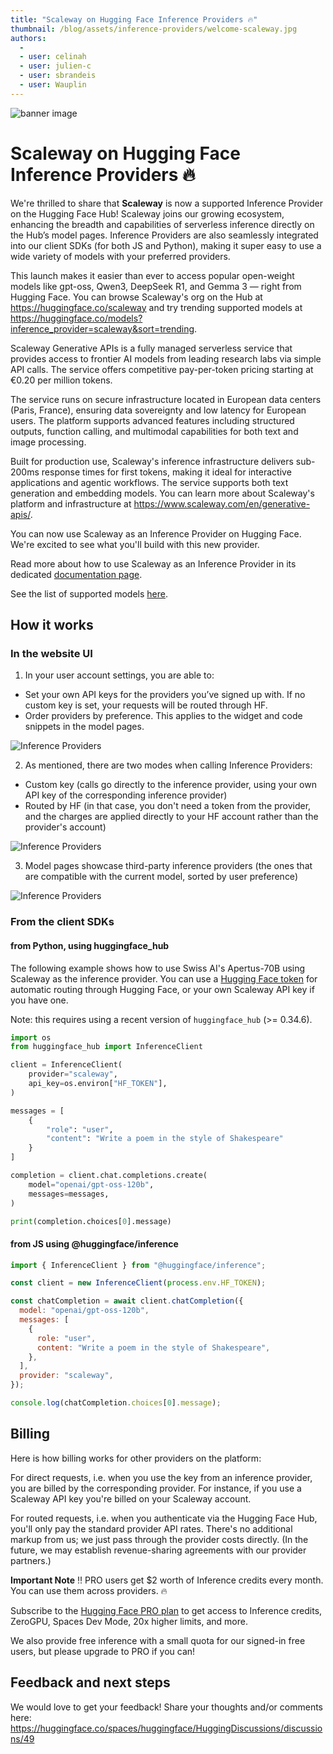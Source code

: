 ```yaml
---
title: "Scaleway on Hugging Face Inference Providers 🔥"
thumbnail: /blog/assets/inference-providers/welcome-scaleway.jpg
authors:
  - 
  - user: celinah
  - user: julien-c
  - user: sbrandeis
  - user: Wauplin
---
```


![banner image](https://huggingface.co/blog/assets/inference-providers/welcome-scaleway.jpg)

# Scaleway on Hugging Face Inference Providers 🔥

We're thrilled to share that **Scaleway** is now a supported Inference Provider on the Hugging Face Hub!
Scaleway joins our growing ecosystem, enhancing the breadth and capabilities of serverless inference directly on the Hub’s model pages. Inference Providers are also seamlessly integrated into our client SDKs (for both JS and Python), making it super easy to use a wide variety of models with your preferred providers.

This launch makes it easier than ever to access popular open-weight models like gpt-oss, Qwen3, DeepSeek R1, and Gemma 3 — right from Hugging Face. You can browse Scaleway's org on the Hub at https://huggingface.co/scaleway and try trending supported models at https://huggingface.co/models?inference_provider=scaleway&sort=trending.

Scaleway Generative APIs is a fully managed serverless service that provides access to frontier AI models from leading research labs via simple API calls. The service offers competitive pay-per-token pricing starting at €0.20 per million tokens.

The service runs on secure infrastructure located in European data centers (Paris, France), ensuring data sovereignty and low latency for European users. The platform supports advanced features including structured outputs, function calling, and multimodal capabilities for both text and image processing.

Built for production use, Scaleway's inference infrastructure delivers sub-200ms response times for first tokens, making it ideal for interactive applications and agentic workflows. The service supports both text generation and embedding models. You can learn more about Scaleway's platform and infrastructure at https://www.scaleway.com/en/generative-apis/.

You can now use Scaleway as an Inference Provider on Hugging Face. We're excited to see what you'll build with this new provider.

Read more about how to use Scaleway as an Inference Provider in its dedicated [documentation page](https://huggingface.co/docs/inference-providers/providers/scaleway).

See the list of supported models [here](https://huggingface.co/models?inference_provider=scaleway&sort=trending).

## How it works

### In the website UI

1. In your user account settings, you are able to:

- Set your own API keys for the providers you’ve signed up with. If no custom key is set, your requests will be routed through HF.
- Order providers by preference. This applies to the widget and code snippets in the model pages.

<img src="https://huggingface.co/datasets/huggingface/documentation-images/resolve/main/inference-providers/user-settings-updated.png" alt="Inference Providers"/>

2. As mentioned, there are two modes when calling Inference Providers:

- Custom key (calls go directly to the inference provider, using your own API key of the corresponding inference provider)
- Routed by HF (in that case, you don't need a token from the provider, and the charges are applied directly to your HF account rather than the provider's account)

<img src="https://huggingface.co/datasets/huggingface/documentation-images/resolve/main/inference-providers/explainer.png" alt="Inference Providers"/>

3. Model pages showcase third-party inference providers (the ones that are compatible with the current model, sorted by user preference)

<img src="https://huggingface.co/datasets/huggingface/documentation-images/resolve/main/inference-providers/model-widget-updated.png" alt="Inference Providers"/>

### From the client SDKs

#### from Python, using huggingface_hub

The following example shows how to use Swiss AI's Apertus-70B using Scaleway as the inference provider. You can use a [Hugging Face token](https://huggingface.co/settings/tokens) for automatic routing through Hugging Face, or your own Scaleway API key if you have one.

Note: this requires using a recent version of `huggingface_hub` (>= 0.34.6).

```python
import os
from huggingface_hub import InferenceClient

client = InferenceClient(
    provider="scaleway",
    api_key=os.environ["HF_TOKEN"],
)

messages = [
    {
        "role": "user",
        "content": "Write a poem in the style of Shakespeare"
    }
]

completion = client.chat.completions.create(
    model="openai/gpt-oss-120b",
    messages=messages,
)

print(completion.choices[0].message)
```

#### from JS using @huggingface/inference

```js
import { InferenceClient } from "@huggingface/inference";

const client = new InferenceClient(process.env.HF_TOKEN);

const chatCompletion = await client.chatCompletion({
  model: "openai/gpt-oss-120b",
  messages: [
    {
      role: "user",
      content: "Write a poem in the style of Shakespeare",
    },
  ],
  provider: "scaleway",
});

console.log(chatCompletion.choices[0].message);
```

## Billing

Here is how billing works for other providers on the platform:

For direct requests, i.e. when you use the key from an inference provider, you are billed by the corresponding provider. For instance, if you use a Scaleway API key you're billed on your Scaleway account.

For routed requests, i.e. when you authenticate via the Hugging Face Hub, you'll only pay the standard provider API rates. There's no additional markup from us; we just pass through the provider costs directly. (In the future, we may establish revenue-sharing agreements with our provider partners.)

**Important Note** ‼️ PRO users get $2 worth of Inference credits every month. You can use them across providers. 🔥

Subscribe to the [Hugging Face PRO plan](https://hf.co/subscribe/pro) to get access to Inference credits, ZeroGPU, Spaces Dev Mode, 20x higher limits, and more.

We also provide free inference with a small quota for our signed-in free users, but please upgrade to PRO if you can!


## Feedback and next steps

We would love to get your feedback! Share your thoughts and/or comments here: https://huggingface.co/spaces/huggingface/HuggingDiscussions/discussions/49
